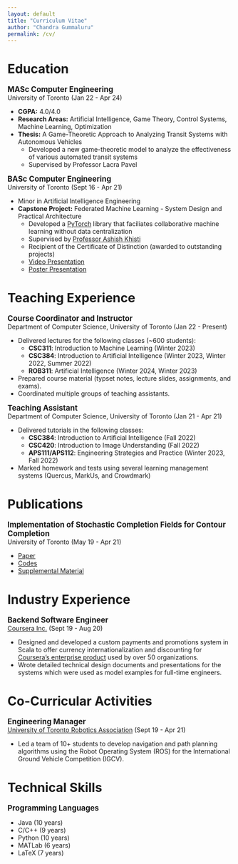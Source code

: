 ```yaml
---
layout: default
title: "Curriculum Vitae"
author: "Chandra Gummaluru"
permalink: /cv/
---
```


# Education
<big><b>MASc Computer Engineering</b></big><br>
University of Toronto (Jan 22 - Apr 24)
 - **CGPA:** 4.0/4.0
 - **Research Areas:** Artificial Intelligence, Game Theory, Control Systems, Machine Learning, Optimization
 - **Thesis:** A Game-Theoretic Approach to Analyzing Transit Systems with Autonomous Vehicles
	 - Developed a new game-theoretic model to analyze the effectiveness of various automated transit systems
	 - Supervised by Professor Lacra Pavel 

<big><b>BASc Computer Engineering</b></big><br>
University of Toronto (Sept 16 - Apr 21)
 - Minor in Artificial Intelligence Engineering
 - **Capstone Project:** Federated Machine Learning - System Design and Practical Architecture
      - Developed a [PyTorch](https://pytorch.org/) library that faciliates collaborative machine learning without data centralization
      - Supervised by [Professor Ashish Khisti](https://www.ece.utoronto.ca/people/khisti-a/)
      - Recipient of the Certificate of Distinction (awarded to outstanding projects)
      - [Video Presentation](https://youtu.be/Ep5phZmgyEA)
      - [Poster Presentation](https://github.com/chandra-gummaluru/chandra-gummaluru.github.io/raw/master/media/notes/poster.pdf)
     
# Teaching Experience

<big><b>Course Coordinator and Instructor</b></big><br>
Department of Computer Science, University of Toronto (Jan 22 - Present)
 - Delivered lectures for the following classes (~600 students):
      - **CSC311**: Introduction to Machine Learning (Winter 2023)
      - **CSC384**: Introduction to Artificial Intelligence (Winter 2023, Winter 2022, Summer 2022)
      - **ROB311**: Artificial Intelligence (Winter 2024, Winter 2023)
 - Prepared course material (typset notes, lecture slides, assignments, and exams).
 - Coordinated multiple groups of teaching assistants.
 
<big><b>Teaching Assistant</b></big><br>
Department of Computer Science, University of Toronto  (Jan 21 - Apr 21)

 - Delivered tutorials in the following classes:
	 - **CSC384**: Introduction to Artificial Intelligence (Fall 2022)
	 - **CSC420**: Introduction to Image Understanding (Fall 2022)
	 - **APS111/APS112**: Engineering Strategies and Practice (Winter 2023, Fall 2022)
 - Marked homework and tests using several learning management systems (Quercus, MarkUs, and Crowdmark)
 

# Publications
<big><b>Implementation of Stochastic Completion Fields for Contour Completion</b></big><br>
University of Toronto (May 19 - Apr 21)

 - [Paper](https://mrezanejad.github.io/files/bmvc2021.pdf)
 - [Codes](https://github.com/sidguptacode/Stochastic_Completion_Fields)
 - [Supplemental Material](https://www.bmvc2021-virtualconference.com/assets/supp/1075_supp.zip)

# Industry Experience
<big><b>Backend Software Engineer</b></big><br>
[Coursera Inc.](https://www.coursera.org/) (Sept 19 - Aug 20)

 - Designed and developed a custom payments and promotions system in Scala to offer currency internationalization and discounting for [Coursera’s enterprise product](https://www.coursera.org/business/) used by over 50 organizations.
 - Wrote detailed technical design documents and presentations for the systems which were used as model examples for full-time engineers.

# Co-Curricular Activities
<big><b>Engineering Manager</b></big><br>
[University of Toronto Robotics Association](http://www.utra.ca/) (Sept 19 - Apr 21)

 - Led a team of 10+ students to develop navigation and path planning algorithms using the Robot Operating System (ROS) for the International Ground Vehicle Competition (IGCV).

# Technical Skills
<big><b>Programming Languages</b></big>

- Java (10 years)
- C/C++ (9 years)
- Python (10 years)
- MATLab (6 years)
- LaTeX (7 years)
